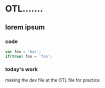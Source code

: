 # OTL.......
## lorem ipsum
### code
```javascript
var foo = 'bar';
if(true) foo = 'foo';
```
### today's work
making the dev file at the OTL file for practice
